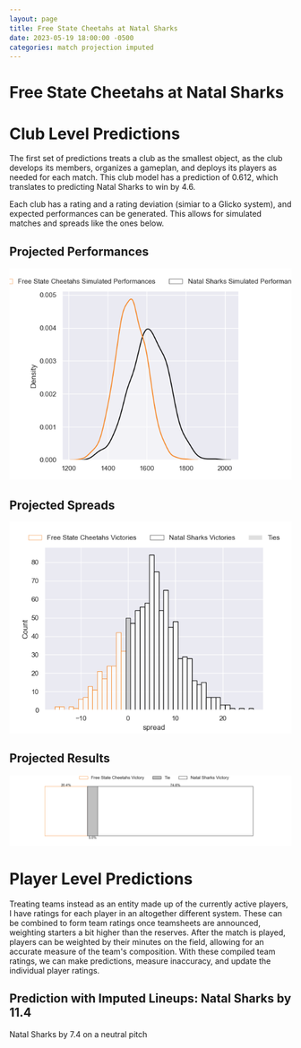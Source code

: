 ```yaml
---  
layout: page  
title: Free State Cheetahs at Natal Sharks  
date: 2023-05-19 18:00:00 -0500  
categories: match projection imputed  
---
```

# Free State Cheetahs at Natal Sharks

# Club Level Predictions


The first set of predictions treats a club as the smallest object, as the club develops its members, organizes a gameplan, and deploys its players as needed for each match. This club model has a prediction of 0.612, which translates to predicting Natal Sharks to win by 4.6.

Each club has a rating and a rating deviation (simiar to a Glicko system), and expected performances can be generated. This allows for simulated matches and spreads like the ones below.
## Projected Performances


![Projected Performances](plots/performances_2023-05-19-NatalSharks-FreeStateCheetahs.png)
## Projected Spreads


![Projected Spreads](plots/spreads_2023-05-19-NatalSharks-FreeStateCheetahs.png)
## Projected Results


![Projected Results](plots/resultbar_2023-05-19-NatalSharks-FreeStateCheetahs.png)
# Player Level Predictions


Treating teams instead as an entity made up of the currently active players, I have ratings for each player in an altogether different system. These can be combined to form team ratings once teamsheets are announced, weighting starters a bit higher than the reserves. After the match is played, players can be weighted by their minutes on the field, allowing for an accurate measure of the team's composition. With these compiled team ratings, we can make predictions, measure inaccuracy, and update the individual player ratings.
## Prediction with Imputed Lineups: Natal Sharks by 11.4


Natal Sharks by 7.4 on a neutral pitch

